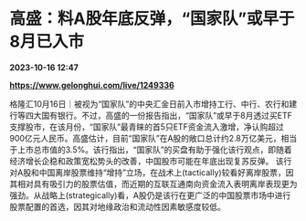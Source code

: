 # 高盛：料A股年底反弹，“国家队”或早于8月已入市

**2023-10-16 12:47**

**https://www.gelonghui.com/live/1249336**

格隆汇10月16日｜被视为“国家队”的中央汇金日前入市增持工行、中行、农行和建行等四大国有银行。不过，高盛的一份报告指出，“国家队”或早于8月透过买ETF支撑股市，在该月份，“国家队”最青睐的首5只ETF资金流入激增，净认购超过900亿元人民币。高盛估计，目前“国家队”在A股的敞口总计约2.8万亿美元，相当于上市总市值的3.5%。该行指出，“国家队”的买盘有助于强化该行观点，即随着经济增长企稳和政策宽松势头的改善，中国股市可能在年底出现复苏反弹。 该行对A股和中国离岸股票维持“增持”立场，在战术上(tactically)较看好离岸股票，因其相对具有吸引力的股票估值，而近期的互联互通南向资金流入表明离岸表现更为强劲。从战略上(strategically)看，A股仍是该行在更广泛的中国股票市场中进行股票配置的首选，因其对地缘政治和流动性因素敏感度较低。